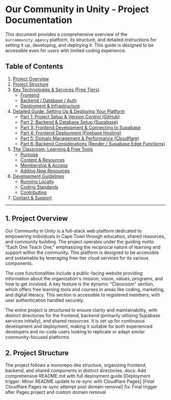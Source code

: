 # Our Community in Unity - Project Documentation

This document provides a comprehensive overview of the `ourcommunity.agency` platform, its structure, and detailed instructions for setting it up, developing, and deploying it. This guide is designed to be accessible even for users with limited coding experience.

## Table of Contents

1.  [Project Overview](#1-project-overview)
2.  [Project Structure](#2-project-structure)
3.  [Key Technologies & Services (Free Tiers)](#3-key-technologies--services-free-tiers)
    * [Frontend](#31-frontend)
    * [Backend / Database / Auth](#32-backend--database--auth)
    * [Deployment & Infrastructure](#33-deployment--infrastructure)
4.  [Detailed Guide: Setting Up & Deploying Your Platform](#4-detailed-guide-setting-up--deploying-your-platform)
    * [Part 1: Project Setup & Version Control (GitHub)](#part-1-project-setup--version-control-github)
    * [Part 2: Backend & Database Setup (Supabase)](#part-2-backend--database-setup-supabase)
    * [Part 3: Frontend Development & Connecting to Supabase](#part-3-frontend-development--connecting-to-supabase)
    * [Part 4: Frontend Deployment (Firebase Hosting)](#part-4-frontend-deployment-firebase-hosting)
    * [Part 5: Domain Management & Performance (Cloudflare)](#part-5-domain-management--performance-cloudflare)
    * [Part 6: Backend Considerations (Render / Supabase Edge Functions)](#part-6-backend-considerations-render--supabase-edge-functions)
5.  [The Classroom: Learning & Free Tools](#5-the-classroom-learning--free-tools)
    * [Purpose](#purpose)
    * [Content & Resources](#content--resources)
    * [Membership & Access](#membership--access)
    * [Adding New Resources](#adding-new-resources)
6.  [Development Guidelines](#6-development-guidelines)
    * [Running Locally](#running-locally)
    * [Coding Standards](#coding-standards)
    * [Contributing](#contributing)
7.  [Contact & Support](#7-contact--support)

---

## 1. Project Overview

Our Community in Unity is a full-stack web platform dedicated to empowering individuals in Cape Town through education, shared resources, and community building. The project operates under the guiding motto "Each One Teach One," emphasizing the reciprocal nature of learning and support within the community. This platform is designed to be accessible and sustainable by leveraging free-tier cloud services for its various components.

The core functionalities include a public-facing website providing information about the organization's mission, vision, values, programs, and how to get involved. A key feature is the dynamic "Classroom" section, which offers free learning tools and courses in areas like coding, marketing, and digital literacy. This section is accessible to registered members, with user authentication handled securely.

The entire project is structured to ensure clarity and maintainability, with distinct directories for the frontend, backend (primarily utilizing Supabase services initially), and shared resources. It is set up for continuous development and deployment, making it suitable for both experienced developers and no-code users looking to replicate or adapt similar community-focused platforms.

## 2. Project Structure

The project follows a monorepo-like structure, organizing frontend, backend, and shared components in distinct directories.
docs: Add comprehensive README.md with full deployment guide [Deployment trigger: Minor README update to re-sync with Cloudflare Pages]
[Final Cloudflare Pages re-sync attempt post domain removal]
fix: Final trigger after Pages project and custom domain removal
